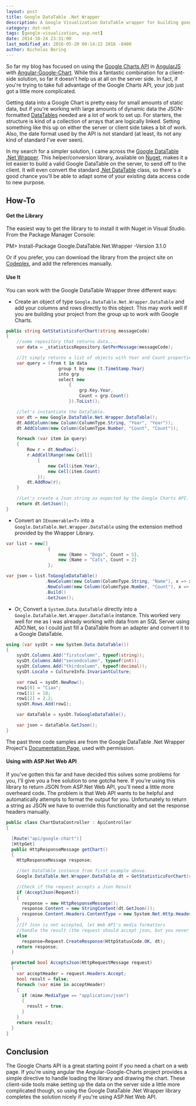 ```yaml
---
layout: post
title: Google DataTable .Net Wrapper
description: A Google Visualization DataTable wrapper for building google chart objects from the server.  A great time saver for preparing data to be displayed client-side with the Google Charts API, from an Asp.Net MVC or Web API back-end.
category: dot-net
tags: [google-visualization, asp.net]
date: 2014-10-24 23:31:00
last_modified_at: 2016-05-20 00:14:22 2016 -0400
author: Nicholas Bering
---
```


So far my blog has focused on using the <a href="https://developers.google.com/chart/">Google Charts API</a> in <a href="https://angularjs.org/">AngularJS</a> with <a href="https://github.com/angular-google-chart/angular-google-chart/">Angular-Google-Chart</a>.  While this a fantastic combination for a client-side solution, so far it doesn't help us at all on the server side.  In fact, if you're trying to take full advantage of the Google Charts API, your job just got a little more complicated.

Getting data into a Google Chart is pretty easy for small amounts of static data, but if you're working with large amounts of dynamic data the JSON-formatted <a href="https://developers.google.com/chart/interactive/docs/datatables_dataviews">DataTables</a> needed are a lot of work to set up.  For starters, the structure is kind of a collection of arrays that are logically linked.  Setting something like this up on either the server or client side takes a bit of work.  Also, the date format used by the API is not standard (at least, its not any kind of standard I've ever seen).

In my search for a simpler solution, I came across the <a href="http://googledatatablelib.codeplex.com/">Google DataTable .Net Wrapper</a>.  This helper/conversion library, available on <a href="https://www.nuget.org/packages/Google.DataTable.Net.Wrapper/">Nuget</a>, makes it a lot easier to build a valid Google DataTable on the server, to send off to the client.  It will even convert the standard <a href="http://msdn.microsoft.com/en-us/library/system.data.datatable(v=vs.110).aspx">.Net DataTable</a> class, so there's a good chance you'll be able to adapt some of your existing data access code to new purpose.

## How-To

#### Get the Library

The easiest way to get the library to to install it with Nuget in Visual Studio.  From the Package Manager Console:

<div class="nuget-console-command">PM> Install-Package Google.DataTable.Net.Wrapper -Version 3.1.0</div>

Or if you prefer, you can download the library from the project site on <a href="http://googledatatablelib.codeplex.com/">Codeplex</a>, and add the references manually.
#### Use It

You can work with the Google DataTable Wrapper three different ways:

* Create an object of type `Google.DataTable.Net.Wrapper.DataTable` and add your columns and rows directly to this object.  This may work well if you are building your project from the group up to work with Google Charts.

```csharp
public string GetStatisticsForChart(string messageCode)
{
    //some repository that returns data....
    var data = _statisticsRepository.GetPerMessage(messageCode);

    //It simply returns a list of objects with Year and Count properties.
    var query = (from t in data
                    group t by new {t.TimeStamp.Year}
                    into grp
                    select new
                        {
                            grp.Key.Year,
                            Count = grp.Count()
                        }).ToList();

    //let's instantiate the DataTable.
    var dt = new Google.DataTable.Net.Wrapper.DataTable();
    dt.AddColumn(new Column(ColumnType.String, "Year", "Year"));
    dt.AddColumn(new Column(ColumnType.Number, "Count", "Count"));

    foreach (var item in query)
    {
        Row r = dt.NewRow();
        r.AddCellRange(new Cell[]
            {
                new Cell(item.Year),
                new Cell(item.Count)
            });
        dt.AddRow(r);
    }

    //Let's create a Json string as expected by the Google Charts API.
    return dt.GetJson();
}
```

* Convert an `IEnumerable<T>` into a `Google.DataTable.Net.Wrapper.DataTable` using the extension method provided by the Wrapper Library.

```csharp
var list = new[]
                {
                    new {Name = "Dogs", Count = 5},
                    new {Name = "Cats", Count = 2}
                };

var json = list.ToGoogleDataTable()
               .NewColumn(new Column(ColumnType.String, "Name"), x => x.Name)
               .NewColumn(new Column(ColumnType.Number, "Count"), x => x.Count)
               .Build()
               .GetJson();
```

* Or, Convert a `System.Data.DataTable` directly into a `Google.DataTable.Net.Wrapper.DataTable` instance.  This worked very well for me as I was already working with data from an SQL Server using ADO.Net, so I could just fill a DataTable from an adapter and convert it to a Google DataTable.

```csharp
using (var sysDt = new System.Data.DataTable())
{
    sysDt.Columns.Add("firstcolumn", typeof(string));
    sysDt.Columns.Add("secondcolumn", typeof(int));
    sysDt.Columns.Add("thirdcolumn", typeof(decimal));
    sysDt.Locale = CultureInfo.InvariantCulture;

    var row1 = sysDt.NewRow();
    row1[0] = "Ciao";
    row1[1] = 10;
    row1[2] = 2.2;
    sysDt.Rows.Add(row1);

    var dataTable = sysDt.ToGoogleDataTable();

    var json = dataTable.GetJson();
}
```

The past three code samples are from the Google DataTable .Net Wrapper Project's <a href="http://googledatatablelib.codeplex.com/documentation">Documentation Page</a>, used with permission.

#### Using with ASP.Net Web API

If you've gotten this far and have decided this solves some problems for you, I'll give you a free solution to one gotcha here.  If you're using this library to return JSON from ASP.Net Web API, you'll need a little more overheard code.  The problem is that Web API wants to be helpful and automatically attempts to format the output for you.  Unfortunately to return a string as JSON we have to override this functionality and set the response headers manually.

```csharp
public class ChartDataController : ApiController
{

  [Route("api/google-chart")]
  [HttpGet]
  public HttpResponseMessage getChart()
  {
    HttpResponseMessage response;

    //Get DataTable instance from first example above.
    Google.DataTable.Net.Wrapper.DataTable dt = GetStatisticsForChart(string messageCode);

    //Check if the request accepts a Json Result
    if (AcceptJson(Request))
    {
      response = new HttpResponseMessage();
      response.Content = new StringContent(dt.GetJson());
      response.Content.Headers.ContentType = new System.Net.Http.Headers.MediaTypeHeaderValue("application/json");
    }
    //If Json is not accepted, let Web API's media formatters
    //handle the result (the request should accept json, but you never know...)
    else
      response=Request.CreateResponse(HttpStatusCode.OK, dt);
    return response;
  }

  protected bool AcceptsJson(HttpRequestMessage request)
  {
    var acceptHeader = request.Headers.Accept;
    bool result = false;
    foreach (var mime in acceptHeader)
    {
      if (mime.MediaType == "application/json")
      {
        result = true;
      }
    }
    return result;
  }
}
```

## Conclusion

The Google Charts API is a great starting point if you need a chart on a web page.  If you're using angular the Angular-Google-Charts project provides a simple directive to handle loading the library and drawing the chart.  These client-side tools make setting up the data on the server side a little more complicated though, so using the Google DataTable .Net Wrapper library completes the solution nicely if you're using ASP.Net Web API.
